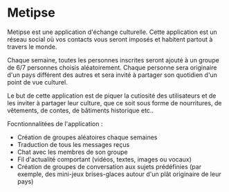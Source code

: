 # Metipse

Metipse est une application d'échange culturelle. Cette application est un réseau social où vos contacts vous seront imposés et habitent partout à travers le monde.  

Chaque semaine, toutes les personnes inscrites seront ajouté à un groupe de 6/7 personnes choisis aléatoirement. Chaque personne sera originaire d'un pays différent des autres et sera invité à partager son quotidien d'un point de vue culturel.

Le but de cette application est de piquer la cutiosité des utilisateurs et de les inviter à partager leur culture, que ce soit sous forme de nourritures, de vêtements, de contes, de bâtiments historique etc.. 


Focntionnalitées de l'application : 
  - Création de groupes aléatoires chaque semaines
  - Traduction de tous les messages reçus 
  - Chat avec les membres de son groupe
  - Fil d'actualité comportant (vidéos, textes, images ou vocaux)
  - Création de groupes de conversation aux sujets prédéfinies (par exemple, des mini-jeux brises-glaces autour d'un plât originaire de leur pays)
 
